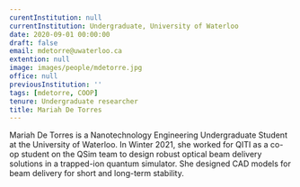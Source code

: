```yaml
---
curentInstitution: null
currentInstitution: Undergraduate, University of Waterloo
date: 2020-09-01 00:00:00
draft: false
email: mdetorre@uwaterloo.ca
extention: null
image: images/people/mdetorre.jpg
office: null
previousInstitution: ''
tags: [mdetorre, COOP]
tenure: Undergraduate researcher
title: Mariah De Torres
---
```

Mariah De Torres is a Nanotechnology Engineering Undergraduate Student at the University of Waterloo.  In Winter 2021, she worked for QITI as a co-op student on the QSim team to design robust optical beam delivery solutions in a trapped-ion quantum simulator.  She designed CAD models for beam delivery for short and long-term stability.